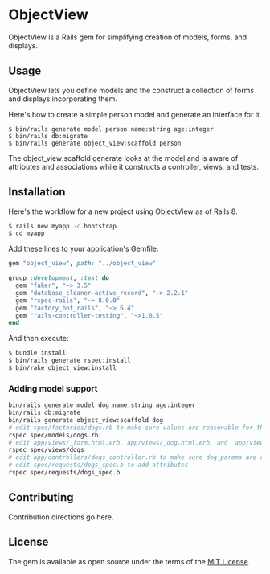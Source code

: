 # ObjectView
ObjectView is a Rails gem for simplifying creation of models, forms, and displays.

## Usage
ObjectView lets you define models and the construct a collection of forms and displays incorporating
them.

Here's how to create a simple person model and generate an interface for it.
```base
$ bin/rails generate model person name:string age:integer
$ bin/rails db:migrate
$ bin/rails generate object_view:scaffold person
```

The object_view:scaffold generate looks at the model and is aware of attributes and associations
while it constructs a controller, views, and tests.

## Installation
Here's the workflow for a new project using ObjectView as of Rails 8.

```bash
$ rails new myapp -c bootstrap
$ cd myapp
```

Add these lines to your application's Gemfile:

```ruby
gem "object_view", path: "../object_view"

group :development, :test do
  gem "faker", "~> 3.5"
  gem "database_cleaner-active_record", "~> 2.2.1"
  gem "rspec-rails", "~> 8.0.0"
  gem "factory_bot_rails", "~> 6.4"
  gem "rails-controller-testing", "~>1.0.5"
end
```

And then execute:
```bash
$ bundle install
$ bin/rails generate rspec:install
$ bin/rake object_view:install
```
### Adding model support

```bash
bin/rails generate model dog name:string age:integer
bin/rails db:migrate
bin/rails generate object_view:scaffold dog
# edit spec/factories/dogs.rb to make sure values are reasonable for the model
rspec spec/models/dogs.rb
# edit app/views/_form.html.erb, app/views/_dog.html.erb, and  app/views/_table_row.html.erb to make sure field directives are correct
rspec spec/views/dogs
# edit app/controllers/dogs_controller.rb to make sure dog_params are reasonable for the model
# edit spec/requests/dogs_spec.b to add attributes
rspec spec/requests/dogs_spec.b
```
## Contributing
Contribution directions go here.

## License
The gem is available as open source under the terms of the [MIT License](https://opensource.org/licenses/MIT).
